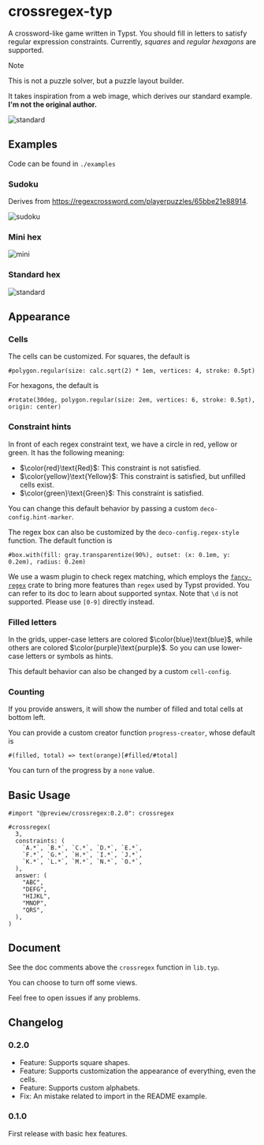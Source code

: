 # crossregex-typ

A crossword-like game written in Typst. You should fill in letters to satisfy regular expression constraints.
Currently, _squares_ and _regular hexagons_ are supported.

> [!note]
> This is not a puzzle solver, but a puzzle layout builder.

It takes inspiration from a web image, which derives our standard example. **I'm not the original author.**

![standard](./examples/standard.svg)

## Examples

Code can be found in `./examples`

### Sudoku

Derives from <https://regexcrossword.com/playerpuzzles/65bbe21e88914>.

![sudoku](./examples/sudoku.svg)

### Mini hex

![mini](./examples/mini.svg)

### Standard hex

![standard](./examples/standard-filled.svg)

## Appearance

### Cells

The cells can be customized.
For squares, the default is

```typst
#polygon.regular(size: calc.sqrt(2) * 1em, vertices: 4, stroke: 0.5pt)
```

For hexagons, the default is

```typst
#rotate(30deg, polygon.regular(size: 2em, vertices: 6, stroke: 0.5pt), origin: center)
```

### Constraint hints

In front of each regex constraint text, we have a circle in red, yellow or green. It has the following meaning:

- $\color{red}\text{Red}$: This constraint is not satisfied.
- $\color{yellow}\text{Yellow}$: This constraint is satisfied, but unfilled cells exist.
- $\color{green}\text{Green}$: This constraint is satisfied.

You can change this default behavior by passing a custom `deco-config.hint-marker`.

The regex box can also be customized by the `deco-config.regex-style` function. The default function is

```typst
#box.with(fill: gray.transparentize(90%), outset: (x: 0.1em, y: 0.2em), radius: 0.2em)
```

We use a wasm plugin to check regex matching, which employs the [`fancy-regex`](https://docs.rs/fancy-regex/latest/fancy_regex/) crate to bring more features than `regex` used by Typst provided. You can refer to its doc to learn about supported syntax. Note that `\d` is not supported. Please use `[0-9]` directly instead.

### Filled letters

In the grids, upper-case letters are colored $\color{blue}\text{blue}$, while others are colored $\color{purple}\text{purple}$. So you can use lower-case letters or symbols as hints.

This default behavior can also be changed by a custom `cell-config`.

### Counting

If you provide answers, it will show the number of filled and total cells at bottom left.

You can provide a custom creator function `progress-creator`, whose default is

```typst
#(filled, total) => text(orange)[#filled/#total]
```

You can turn of the progress by a `none` value.

## Basic Usage

```typst
#import "@preview/crossregex:0.2.0": crossregex

#crossregex(
  3,
  constraints: (
    `A.*`, `B.*`, `C.*`, `D.*`, `E.*`,
    `F.*`, `G.*`, `H.*`, `I.*`, `J.*`,
    `K.*`, `L.*`, `M.*`, `N.*`, `O.*`,
  ),
  answer: (
    "ABC",
    "DEFG",
    "HIJKL",
    "MNOP",
    "QRS",
  ),
)
```

## Document

See the doc comments above the `crossregex` function in `lib.typ`.

You can choose to turn off some views.

Feel free to open issues if any problems.

## Changelog

### 0.2.0

- Feature: Supports square shapes.
- Feature: Supports customization the appearance of everything, even the cells.
- Feature: Supports custom alphabets.
- Fix: An mistake related to import in the README example.

### 0.1.0

First release with basic hex features.
